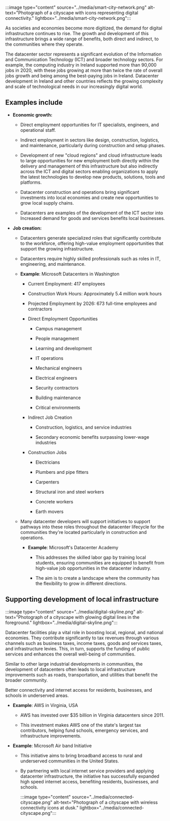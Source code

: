 :::image type="content" source="../media/smart-city-network.png" alt-text="Photograph of a cityscape with icons representing digital connectivity." lightbox="../media/smart-city-network.png":::

As societies and economies become more digitized, the demand for digital infrastructure continues to rise. The growth and development of this infrastructure brings a wide range of benefits, both direct and indirect, to the communities where they operate. 

The datacenter sector represents a significant evolution of the Information and Communication Technology (ICT) and broader technology sectors. For example, the computing industry in Ireland supported more than 90,000 jobs in 2020, with these jobs growing at more than twice the rate of overall jobs growth and being among the best-paying jobs in Ireland. Datacenter development in Ireland and other countries reflects the growing complexity and scale of technological needs in our increasingly digital world.

## Examples include

- **Economic growth:**

  - Direct employment opportunities for IT specialists, engineers, and operational staff. 

  - Indirect employment in sectors like design, construction, logistics, and maintenance, particularly during construction and setup phases. 

  - Development of new "cloud regions" and cloud infrastructure leads to large opportunities for new employment both directly within the delivery and management of this infrastructure but also indirectly across the ICT and digital sectors enabling organizations to apply the latest technologies to develop new products, solutions, tools and platforms. 

  - Datacenter construction and operations bring significant investments into local economies and create new opportunities to grow local supply chains. 

  - Datacenters are examples of the development of the ICT sector into Increased demand for goods and services benefits local businesses.

- **Job creation:**

  - Datacenters generate specialized roles that significantly contribute to the workforce, offering high-value employment opportunities that support the growing infrastructure.

  - Datacenters require highly skilled professionals such as roles in IT, engineering, and maintenance.

  - **Example**: Microsoft Datacenters in Washington

    - Current Employment: 417 employees

    - Construction Work Hours: Approximately 5.4 million work hours

    - Projected Employment by 2026: 673 full-time employees and contractors

    - Direct Employment Opportunities

      - Campus management 

      - People management 

      - Learning and development 

      - IT operations 

      - Mechanical engineers 

      - Electrical engineers 

      - Security contractors 

      - Building maintenance 

      - Critical environments 

    - Indirect Job Creation

      - Construction, logistics, and service industries

      - Secondary economic benefits surpassing lower-wage industries

    - Construction Jobs

      - Electricians 

      - Plumbers and pipe fitters 

      - Carpenters 

      - Structural iron and steel workers 

      - Concrete workers 

      - Earth movers

  - Many datacenter developers will support initiatives to support pathways into these roles throughout the datacenter lifecycle for the communities they're located particularly in construction and operations.

    - **Example**: Microsoft's Datacenter Academy

      - This addresses the skilled labor gap by training local students, ensuring communities are equipped to benefit from high-value job opportunities in the datacenter industry. 

      - The aim is to create a landscape where the community has the flexibility to grow in different directions.

## Supporting development of local infrastructure

:::image type="content" source="../media/digital-skyline.png" alt-text="Photograph of a cityscape with glowing digital lines in the foreground." lightbox="../media/digital-skyline.png":::

Datacenter facilities play a vital role in boosting local, regional, and national economies. They contribute significantly to tax revenues through various channels such as business taxes, income taxes, goods and services taxes, and infrastructure levies. This, in turn, supports the funding of public services and enhances the overall well-being of communities. 

Similar to other large industrial developments in communities, the development of datacenters often leads to local infrastructure improvements such as roads, transportation, and utilities that benefit the broader community. 

Better connectivity and internet access for residents, businesses, and schools in underserved areas.

- **Example**: AWS in Virginia, USA 

  - AWS has invested over $35 billion in Virginia datacenters since 2011. 

  - This investment makes AWS one of the state's largest tax contributors, helping fund schools, emergency services, and infrastructure improvements.

- **Example**: Microsoft Air band Initiative 

  - This initiative aims to bring broadband access to rural and underserved communities in the United States. 

  - By partnering with local internet service providers and applying datacenter infrastructure, the initiative has successfully expanded high speed internet access, benefiting residents, businesses, and schools.

    :::image type="content" source="../media/connected-cityscape.png" alt-text="Photograph of a cityscape with wireless connectivity icons at dusk." lightbox="../media/connected-cityscape.png":::